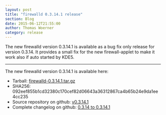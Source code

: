 ```yaml
---
layout: post
title: "firewalld 0.3.14.1 release"
section: Blog
date: 2015-06-12T21:55:00
author: Thomas Woerner
category: release
---
```


The new firewalld version 0.3.14.1 is available as a bug fix only release for version 0.3.14. It provides a small fix for the new firewall-applet to make it work also if auto started by KDE5.

***

The new firewalld version 0.3.14.1 is available here:

 * Tarball: [firewalld-0.3.14.1.tar.gz](https://github.com/t-woerner/firewalld/archive/v0.3.14.1.tar.gz#/firewalld-0.3.14.1.tar.gz)
 * SHA256: 092eef855b1cd32380c170cef82d06643a36312867ca4b65b24e9da1ee4cc235
 * Source repository on github: [v0.3.14.1](https://github.com/t-woerner/firewalld/releases/tag/v0.3.14.1)
 * Complete changelog on github: [0.3.14 to 0.3.14.1](https://github.com/t-woerner/firewalld/compare/v0.3.14...v0.3.14.1)
